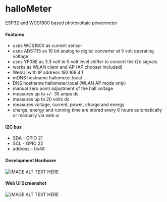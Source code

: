 # halloMeter
ESP32 and WCS1800 based photovoltaic powermeter
#### Features
* uses WCS1800 as current sensor
* uses ADS1115 as 16 bit analog to digital converter at 5 volt operating voltage
* uses YF08E as 3.3 volt to 5 volt level shifter to convert the i2c signals
* works as WLAN client and AP (AP chooser included)
* WebUI with IP address 192.168.4.1
* mDNS hostname hallometer.local
* DNS hostname hallometer.local (WLAN AP mode only)
* manual zero point adjustment of the hall voltage
* measures up to +/- 35 amps dc
* measures up to 20 volts dc
* measures voltage, current, power, charge and energy
* charge, energy and running time are stored every 6 hours automatically or manually via web ui
#### I2C bus
* SDA - GPIO 21
* SCL - GPIO 22
* address - 0x48
#### Development Hardware
![IMAGE ALT TEXT HERE](https://www.dorstel.de/github/hallometer_a_v1.0.png)
#### Web UI Screenshot
![IMAGE ALT TEXT HERE](https://www.dorstel.de/github/hallometer_b_v1.0.png)
